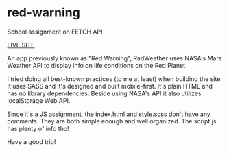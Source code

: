 # red-warning
School assignment on FETCH API

[LIVE SITE](https://gvestmann.github.io/red-warning/)

An app previously known as "Red Warning", RadWeather uses NASA's Mars Weather API to display info on life conditions on the Red Planet.

I tried doing all best-known practices (to me at least) when building the site. It uses SASS and it's designed and built mobile-first. It's plain HTML and has no library dependencies. Beside using NASA's API it also utilizes localStorage Web API. 

Since it's a JS assignment, the index.html and style.scss don't have any comments. They are both simple enough and well organized. The script.js has plenty of info tho!

Have a good trip!